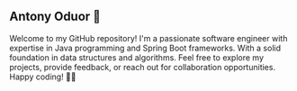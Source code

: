 ##  Antony Oduor 👋

Welcome to my GitHub repository! I'm a passionate software engineer with expertise in Java programming and Spring Boot frameworks. With a solid foundation in data structures and algorithms.
Feel free to explore my projects, provide feedback, or reach out for collaboration opportunities. Happy coding! 🚀✨





